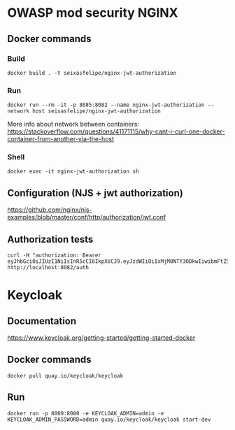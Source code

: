 # OWASP mod security NGINX
## Docker commands
### Build
```Shell
docker build . -t seixasfelipe/nginx-jwt-authorization
```

### Run
```Shell
docker run --rm -it -p 8085:8082 --name nginx-jwt-authorization --network host seixasfelipe/nginx-jwt-authorization
```

More info about network between containers: https://stackoverflow.com/questions/41171115/why-cant-i-curl-one-docker-container-from-another-via-the-host

### Shell
```Shell
docker exec -it nginx-jwt-authorization sh
```

## Configuration (NJS + jwt authorization)
https://github.com/nginx/njs-examples/blob/master/conf/http/authorization/jwt.conf

## Authorization tests
```Shell
curl -H "authorization: Bearer eyJhbGciOiJIUzI1NiIsInR5cCI6IkpXVCJ9.eyJzdWIiOiIxMjM0NTY3ODkwIiwibmFtZSI6IkpvaG4gRG9lIiwiaWF0IjoxNTE2MjM5MDIyfQ.SflKxwRJSMeKKF2QT4fwpMeJf36POk6yJV_adQssw5c" http://localhost:8082/auth
```

# Keycloak
## Documentation
https://www.keycloak.org/getting-started/getting-started-docker

## Docker commands
```Shell
docker pull quay.io/keycloak/keycloak
```

## Run
```Shell
docker run -p 8080:8080 -e KEYCLOAK_ADMIN=admin -e KEYCLOAK_ADMIN_PASSWORD=admin quay.io/keycloak/keycloak start-dev
```